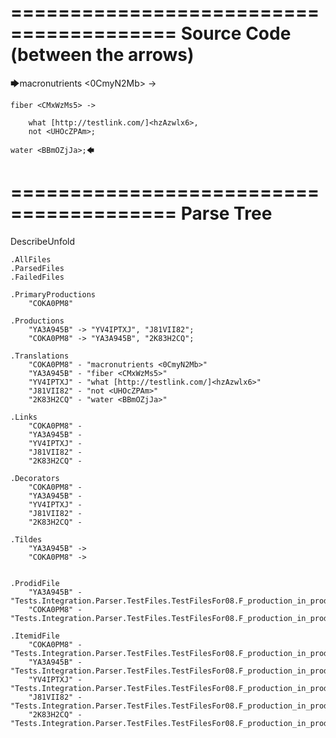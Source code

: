 ========================================
Source Code (between the arrows)
========================================

🡆macronutrients <0CmyN2Mb> ->

    fiber <CMxWzMs5> ->

        what [http://testlink.com/]<hzAzwlx6>,
        not <UHOcZPAm>;
    
    water <BBmOZjJa>;🡄

========================================
Parse Tree
========================================
DescribeUnfold

    .AllFiles
    .ParsedFiles
    .FailedFiles

    .PrimaryProductions
        "COKA0PM8" 

    .Productions
        "YA3A945B" -> "YV4IPTXJ", "J81VII82";
        "COKA0PM8" -> "YA3A945B", "2K83H2CQ";

    .Translations
        "COKA0PM8" - "macronutrients <0CmyN2Mb>"
        "YA3A945B" - "fiber <CMxWzMs5>"
        "YV4IPTXJ" - "what [http://testlink.com/]<hzAzwlx6>"
        "J81VII82" - "not <UHOcZPAm>"
        "2K83H2CQ" - "water <BBmOZjJa>"

    .Links
        "COKA0PM8" - 
        "YA3A945B" - 
        "YV4IPTXJ" - 
        "J81VII82" - 
        "2K83H2CQ" - 

    .Decorators
        "COKA0PM8" - 
        "YA3A945B" - 
        "YV4IPTXJ" - 
        "J81VII82" - 
        "2K83H2CQ" - 

    .Tildes
        "YA3A945B" -> 
        "COKA0PM8" -> 


    .ProdidFile
        "YA3A945B" - "Tests.Integration.Parser.TestFiles.TestFilesFor08.F_production_in_production1.ds"
        "COKA0PM8" - "Tests.Integration.Parser.TestFiles.TestFilesFor08.F_production_in_production1.ds"

    .ItemidFile
        "COKA0PM8" - "Tests.Integration.Parser.TestFiles.TestFilesFor08.F_production_in_production1.ds"
        "YA3A945B" - "Tests.Integration.Parser.TestFiles.TestFilesFor08.F_production_in_production1.ds"
        "YV4IPTXJ" - "Tests.Integration.Parser.TestFiles.TestFilesFor08.F_production_in_production1.ds"
        "J81VII82" - "Tests.Integration.Parser.TestFiles.TestFilesFor08.F_production_in_production1.ds"
        "2K83H2CQ" - "Tests.Integration.Parser.TestFiles.TestFilesFor08.F_production_in_production1.ds"

